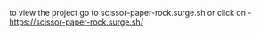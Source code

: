 to view the project go to 
scissor-paper-rock.surge.sh
or click on - https://scissor-paper-rock.surge.sh/

